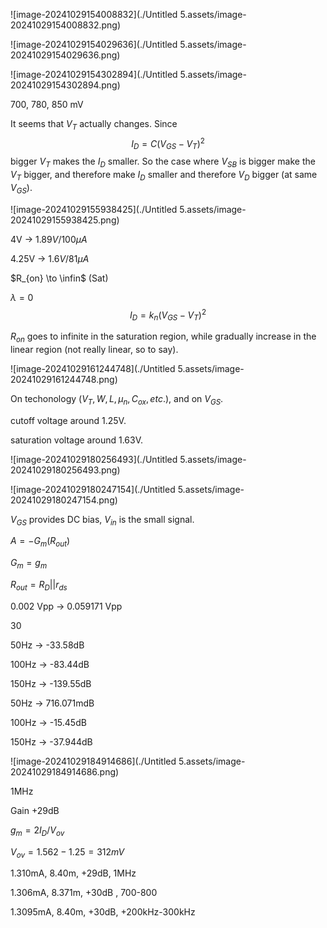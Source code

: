 ![image-20241029154008832](./Untitled 5.assets/image-20241029154008832.png)

![image-20241029154029636](./Untitled 5.assets/image-20241029154029636.png)

![image-20241029154302894](./Untitled 5.assets/image-20241029154302894.png)

700, 780, 850 mV

It seems that $V_T$ actually changes. Since 
$$
I_D = C(V_{GS} - V_T)^2
$$
bigger $V_T$ makes the $I_D$ smaller. So the case  where $V_{SB}$ is bigger make the $V_T$ bigger, and therefore make $I_D$ smaller and therefore $V_D$ bigger (at same $V_{GS}$).



![image-20241029155938425](./Untitled 5.assets/image-20241029155938425.png)



 4V -> $1.89V / 100\mu A$

4.25V -> $1.6V/81 \mu A$

$R_{on} \to \infin$ (Sat)

$\lambda = 0$
$$
I_D = k_n (V_{GS} - V_T)^2
$$






$R_{on}$ goes to infinite in the saturation region, while gradually increase in the linear region (not really linear, so to say).

![image-20241029161244748](./Untitled 5.assets/image-20241029161244748.png)

On techonology ($V_T, W, L, \mu_n, C_{ox}, etc.$), and on $V_{GS}$.



cutoff voltage around 1.25V. 

saturation voltage around 1.63V.



![image-20241029180256493](./Untitled 5.assets/image-20241029180256493.png)

![image-20241029180247154](./Untitled 5.assets/image-20241029180247154.png)

$V_{GS}$ provides DC bias, $V_{in}$ is the small signal.



$A = -G_m (R_{out})$

$G_m = g_m$

$R_{out} = R_D || r_{ds}$



0.002 Vpp -> 0.059171 Vpp

30



50Hz -> -33.58dB

100Hz -> -83.44dB

150Hz -> -139.55dB 



50Hz -> 716.071mdB

100Hz -> -15.45dB

150Hz -> -37.944dB





![image-20241029184914686](./Untitled 5.assets/image-20241029184914686.png)



1MHz

Gain +29dB



$g_m = 2I_D/V_{ov}$



$V_{ov} = 1.562 - 1.25 = 312mV$

1.310mA, 8.40m, +29dB, 1MHz

1.306mA, 8.371m, +30dB , 700-800

1.3095mA,  8.40m, +30dB, +200kHz-300kHz

